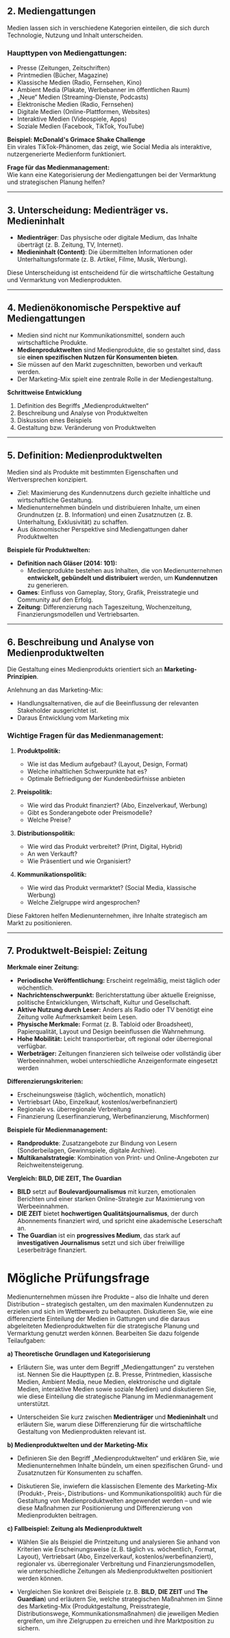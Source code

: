 ## **2. Mediengattungen**

Medien lassen sich in verschiedene Kategorien einteilen, die sich durch Technologie, Nutzung und Inhalt unterscheiden.

### **Haupttypen von Mediengattungen**:

- Presse (Zeitungen, Zeitschriften)
- Printmedien (Bücher, Magazine)
- Klassische Medien (Radio, Fernsehen, Kino)
- Ambient Media (Plakate, Werbebanner im öffentlichen Raum)
- „Neue“ Medien (Streaming-Dienste, Podcasts)
- Elektronische Medien (Radio, Fernsehen)
- Digitale Medien (Online-Plattformen, Websites)
- Interaktive Medien (Videospiele, Apps)
- Soziale Medien (Facebook, TikTok, YouTube)

**Beispiel: McDonald's Grimace Shake Challenge**  
Ein virales TikTok-Phänomen, das zeigt, wie Social Media als interaktive, nutzergenerierte Medienform funktioniert.

**Frage für das Medienmanagement:**  
Wie kann eine Kategorisierung der Mediengattungen bei der Vermarktung und strategischen Planung helfen?

---

## **3. Unterscheidung: Medienträger vs. Medieninhalt**

- **Medienträger**: Das physische oder digitale Medium, das Inhalte überträgt (z. B. Zeitung, TV, Internet).
- **Medieninhalt (Content)**: Die übermittelten Informationen oder Unterhaltungsformate (z. B. Artikel, Filme, Musik, Werbung).

Diese Unterscheidung ist entscheidend für die wirtschaftliche Gestaltung und Vermarktung von Medienprodukten.

---

## **4. Medienökonomische Perspektive auf Mediengattungen**

- Medien sind nicht nur Kommunikationsmittel, sondern auch wirtschaftliche Produkte.
- **Medienproduktwelten** sind Medienprodukte, die so gestaltet sind, dass sie **einen spezifischen Nutzen für Konsumenten bieten**.
- Sie müssen auf den Markt zugeschnitten, beworben und verkauft werden.
- Der Marketing-Mix spielt eine zentrale Rolle in der Mediengestaltung.

**Schrittweise Entwicklung**
1. Definition des Begriffs „Medienproduktwelten“
2. Beschreibung und Analyse von Produktwelten
3. Diskussion eines Beispiels
4. Gestaltung bzw. Veränderung von Produktwelten

---

## **5. Definition: Medienproduktwelten**

Medien sind als Produkte mit bestimmten Eigenschaften und Wertversprechen konzipiert.

- Ziel: Maximierung des Kundennutzens durch gezielte inhaltliche und wirtschaftliche Gestaltung.
- Medienunternehmen bündeln und distribuieren Inhalte, um einen Grundnutzen (z. B. Information) und einen Zusatznutzen (z. B. Unterhaltung, Exklusivität) zu schaffen.
- Aus ökonomischer Perspektive sind Mediengattungen daher Produktwelten

**Beispiele für Produktwelten:**
- **Definition nach Gläser (2014: 101):**  
	- Medienprodukte bestehen aus Inhalten, die von Medienunternehmen **entwickelt, gebündelt und distribuiert** werden, um **Kundennutzen** zu generieren.
- **Games**: Einfluss von Gameplay, Story, Grafik, Preisstrategie und Community auf den Erfolg.
- **Zeitung**: Differenzierung nach Tageszeitung, Wochenzeitung, Finanzierungsmodellen und Vertriebsarten.

---

## **6. Beschreibung und Analyse von Medienproduktwelten**

Die Gestaltung eines Medienprodukts orientiert sich an **Marketing-Prinzipien**.

Anlehnung an das Marketing-Mix:
- Handlungsalternativen, die auf die Beeinflussung der relevanten Stakeholder ausgerichtet ist.
- Daraus Entwicklung vom Marketing mix

### **Wichtige Fragen für das Medienmanagement:**

1. **Produktpolitik:**
    - Wie ist das Medium aufgebaut? (Layout, Design, Format)
    - Welche inhaltlichen Schwerpunkte hat es?
    - Optimale Befriedigung der Kundenbedürfnisse anbieten
      
2. **Preispolitik:**
    - Wie wird das Produkt finanziert? (Abo, Einzelverkauf, Werbung)
    - Gibt es Sonderangebote oder Preismodelle?
    - Welche Preise?
      
3. **Distributionspolitik:**
    - Wie wird das Produkt verbreitet? (Print, Digital, Hybrid)
    - An wen Verkauft?
    - Wie Präsentiert und wie Organisiert?
      
4. **Kommunikationspolitik:**
    - Wie wird das Produkt vermarktet? (Social Media, klassische Werbung)
    - Welche Zielgruppe wird angesprochen?

Diese Faktoren helfen Medienunternehmen, ihre Inhalte strategisch am Markt zu positionieren.

---

## **7. Produktwelt-Beispiel: Zeitung**

**Merkmale einer Zeitung:**

- **Periodische Veröffentlichung:** Erscheint regelmäßig, meist täglich oder wöchentlich.
- **Nachrichtenschwerpunkt:** Berichterstattung über aktuelle Ereignisse, politische Entwicklungen, Wirtschaft, Kultur und Gesellschaft.
- **Aktive Nutzung durch Leser:** Anders als Radio oder TV benötigt eine Zeitung volle Aufmerksamkeit beim Lesen.
- **Physische Merkmale:** Format (z. B. Tabloid oder Broadsheet), Papierqualität, Layout und Design beeinflussen die Wahrnehmung.
- **Hohe Mobilität:** Leicht transportierbar, oft regional oder überregional verfügbar.
- **Werbeträger:** Zeitungen finanzieren sich teilweise oder vollständig über Werbeeinnahmen, wobei unterschiedliche Anzeigenformate eingesetzt werden

**Differenzierungskriterien:**

- Erscheinungsweise (täglich, wöchentlich, monatlich)
- Vertriebsart (Abo, Einzelkauf, kostenlos/werbefinanziert)
- Regionale vs. überregionale Verbreitung
- Finanzierung (Leserfinanzierung, Werbefinanzierung, Mischformen)

**Beispiele für Medienmanagement:**

- **Randprodukte**: Zusatzangebote zur Bindung von Lesern (Sonderbeilagen, Gewinnspiele, digitale Archive).
- **Multikanalstrategie**: Kombination von Print- und Online-Angeboten zur Reichweitensteigerung.

**Vergleich: BILD, DIE ZEIT, The Guardian**
- **BILD** setzt auf **Boulevardjournalismus** mit kurzen, emotionalen Berichten und einer starken Online-Strategie zur Maximierung von Werbeeinnahmen.
- **DIE ZEIT** bietet **hochwertigen Qualitätsjournalismus**, der durch Abonnements finanziert wird, und spricht eine akademische Leserschaft an.
- **The Guardian** ist ein **progressives Medium**, das stark auf **investigativen Journalismus** setzt und sich über freiwillige Leserbeiträge finanziert.

# Mögliche Prüfungsfrage 

Medienunternehmen müssen ihre Produkte – also die Inhalte und deren Distribution – strategisch gestalten, um den maximalen Kundennutzen zu erzielen und sich im Wettbewerb zu behaupten. Diskutieren Sie, wie eine differenzierte Einteilung der Medien in Gattungen und die daraus abgeleiteten Medienproduktwelten für die strategische Planung und Vermarktung genutzt werden können. Bearbeiten Sie dazu folgende Teilaufgaben:

**a) Theoretische Grundlagen und Kategorisierung**

- Erläutern Sie, was unter dem Begriff „Mediengattungen“ zu verstehen ist. Nennen Sie die Haupttypen (z. B. Presse, Printmedien, klassische Medien, Ambient Media, neue Medien, elektronische und digitale Medien, interaktive Medien sowie soziale Medien) und diskutieren Sie, wie diese Einteilung die strategische Planung im Medienmanagement unterstützt.

- Unterscheiden Sie kurz zwischen **Medienträger** und **Medieninhalt** und erläutern Sie, warum diese Differenzierung für die wirtschaftliche Gestaltung von Medienprodukten relevant ist.

**b) Medienproduktwelten und der Marketing-Mix**

- Definieren Sie den Begriff „Medienproduktwelten“ und erklären Sie, wie Medienunternehmen Inhalte bündeln, um einen spezifischen Grund- und Zusatznutzen für Konsumenten zu schaffen.

- Diskutieren Sie, inwiefern die klassischen Elemente des Marketing-Mix (Produkt-, Preis-, Distributions- und Kommunikationspolitik) auch für die Gestaltung von Medienproduktwelten angewendet werden – und wie diese Maßnahmen zur Positionierung und Differenzierung von Medienprodukten beitragen.

**c) Fallbeispiel: Zeitung als Medienproduktwelt**

- Wählen Sie als Beispiel die Printzeitung und analysieren Sie anhand von Kriterien wie Erscheinungsweise (z. B. täglich vs. wöchentlich, Format, Layout), Vertriebsart (Abo, Einzelverkauf, kostenlos/werbefinanziert), regionaler vs. überregionaler Verbreitung und Finanzierungsmodellen, wie unterschiedliche Zeitungen als Medienproduktwelten positioniert werden können.

- Vergleichen Sie konkret drei Beispiele (z. B. **BILD**, **DIE ZEIT** und **The Guardian**) und erläutern Sie, welche strategischen Maßnahmen im Sinne des Marketing-Mix (Produktgestaltung, Preisstrategie, Distributionswege, Kommunikationsmaßnahmen) die jeweiligen Medien ergreifen, um ihre Zielgruppen zu erreichen und ihre Marktposition zu sichern.